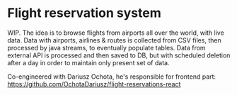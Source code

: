 # Flight reservation system
WIP. The idea is to browse flights from airports all over the world, with live data. Data with airports, airlines & routes is collected from CSV files, then processed by java streams, to eventually populate tables. Data from external API is processed and then saved to DB, but with scheduled deletion after a day in order to maintain only present set of data.

Co-engineered with Dariusz Ochota, he's responsible for frontend part:
</a>
<a href="https://github.com/OchotaDariusz/flight-reservations-react">
  https://github.com/OchotaDariusz/flight-reservations-react
</a> 
